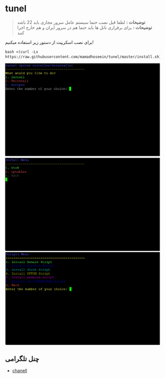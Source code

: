 # tunel

> **توضیحات :** لطفا قبل نصب حتما سیستم عامل سرور مجازی باید 22 باشد
>**توضیحات :** برای برقراری تانل ها باید حتما هم در سرور ایران و هم خارج اجرا کنید

برای نصب اسکریپت از دستور زیر استفاده میکنیم!

```
bash <(curl -Ls https://raw.githubusercontent.com/mamadhoseein/tunel/master/install.sh)
```


![1](./e.png)
![2](./m.png)
![3](./i.png)

## چنل تلگرامی

- [chanell](http://t.me/vpns_shop)
